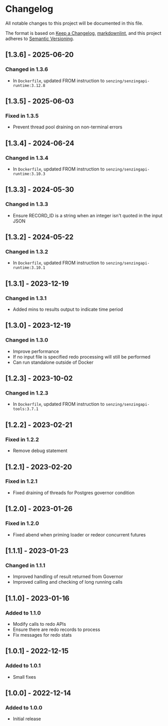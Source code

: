 # Changelog

All notable changes to this project will be documented in this file.

The format is based on [Keep a Changelog](https://keepachangelog.com/en/1.0.0/),
[markdownlint](https://dlaa.me/markdownlint/),
and this project adheres to [Semantic Versioning](https://semver.org/spec/v2.0.0.html).

## [1.3.6] - 2025-06-20

### Changed in 1.3.6

- In `Dockerfile`, updated FROM instruction to `senzing/senzingapi-runtime:3.12.8`

## [1.3.5] - 2025-06-03

### Fixed in 1.3.5

- Prevent thread pool draining on non-terminal errors

## [1.3.4] - 2024-06-24

### Changed in 1.3.4

- In `Dockerfile`, updated FROM instruction to `senzing/senzingapi-runtime:3.10.3`

## [1.3.3] - 2024-05-30

### Changed in 1.3.3

- Ensure RECORD_ID is a string when an integer isn't quoted in the input JSON

## [1.3.2] - 2024-05-22

### Changed in 1.3.2

- In `Dockerfile`, updated FROM instruction to `senzing/senzingapi-runtime:3.10.1`

## [1.3.1] - 2023-12-19

### Changed in 1.3.1

- Added mins to results output to indicate time period

## [1.3.0] - 2023-12-19

### Changed in 1.3.0

- Improve performance
- If no input file is specified redo processing will still be performed
- Can run standalone outside of Docker

## [1.2.3] - 2023-10-02

### Changed in 1.2.3

- In `Dockerfile`, updated FROM instruction to `senzing/senzingapi-tools:3.7.1`

## [1.2.2] - 2023-02-21

### Fixed in 1.2.2

- Remove debug statement

## [1.2.1] - 2023-02-20

### Fixed in 1.2.1

- Fixed draining of threads for Postgres governor condition

## [1.2.0] - 2023-01-26

### Fixed in 1.2.0

- Fixed abend when priming loader or redeor concurrent futures

## [1.1.1] - 2023-01-23

### Changed in 1.1.1

- Improved handling of result returned from Governor
- Improved calling and checking of long running calls

## [1.1.0] - 2023-01-16

### Added to 1.1.0

- Modify calls to redo APIs
- Ensure there are redo records to process
- Fix messages for redo stats

## [1.0.1] - 2022-12-15

### Added to 1.0.1

- Small fixes

## [1.0.0] - 2022-12-14

### Added to 1.0.0

- Initial release

